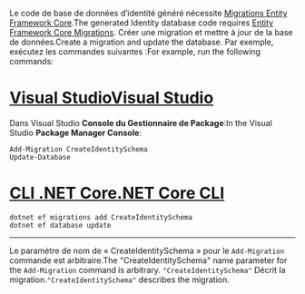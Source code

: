 <span data-ttu-id="0f684-101">Le code de base de données d’identité généré nécessite [Migrations Entity Framework Core](/ef/core/managing-schemas/migrations/).</span><span class="sxs-lookup"><span data-stu-id="0f684-101">The generated Identity database code requires [Entity Framework Core Migrations](/ef/core/managing-schemas/migrations/).</span></span> <span data-ttu-id="0f684-102">Créer une migration et mettre à jour de la base de données.</span><span class="sxs-lookup"><span data-stu-id="0f684-102">Create a migration and update the database.</span></span> <span data-ttu-id="0f684-103">Par exemple, exécutez les commandes suivantes :</span><span class="sxs-lookup"><span data-stu-id="0f684-103">For example, run the following commands:</span></span>

# <a name="visual-studiotabvisual-studio"></a>[<span data-ttu-id="0f684-104">Visual Studio</span><span class="sxs-lookup"><span data-stu-id="0f684-104">Visual Studio</span></span>](#tab/visual-studio)

<span data-ttu-id="0f684-105">Dans Visual Studio **Console du Gestionnaire de Package**:</span><span class="sxs-lookup"><span data-stu-id="0f684-105">In the Visual Studio **Package Manager Console**:</span></span>

```PMC
Add-Migration CreateIdentitySchema
Update-Database
```

# <a name="net-core-clitabnetcore-cli"></a>[<span data-ttu-id="0f684-106">CLI .NET Core</span><span class="sxs-lookup"><span data-stu-id="0f684-106">.NET Core CLI</span></span>](#tab/netcore-cli)

```cli
dotnet ef migrations add CreateIdentitySchema
dotnet ef database update
```

------

<span data-ttu-id="0f684-107">Le paramètre de nom de « CreateIdentitySchema » pour le `Add-Migration` commande est arbitraire.</span><span class="sxs-lookup"><span data-stu-id="0f684-107">The "CreateIdentitySchema" name parameter for the `Add-Migration` command is arbitrary.</span></span> <span data-ttu-id="0f684-108">`"CreateIdentitySchema"` Décrit la migration.</span><span class="sxs-lookup"><span data-stu-id="0f684-108">`"CreateIdentitySchema"` describes the migration.</span></span>
